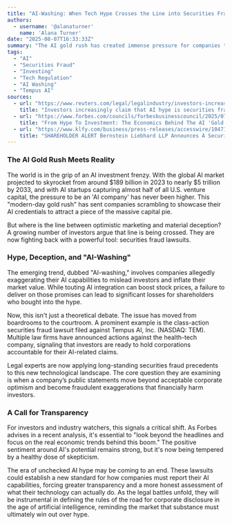 ```yaml
---
title: "AI-Washing: When Tech Hype Crosses the Line into Securities Fraud"
authors:
  - username: '@alanaturner'
    name: 'Alana Turner'
date: "2025-08-07T16:33:33Z"
summary: "The AI gold rush has created immense pressure for companies to appear on the cutting edge. But as optimistic marketing blurs into deception, a new wave of lawsuits alleges that this 'AI-washing' is not just hype—it's securities fraud."
tags:
  - "AI"
  - "Securities Fraud"
  - "Investing"
  - "Tech Regulation"
  - "AI Washing"
  - "Tempus AI"
sources:
  - url: "https://www.reuters.com/legal/legalindustry/investors-increasingly-claim-that-ai-hype-is-securities-fraud-2025-08-07/"
    title: "Investors increasingly claim that AI hype is securities fraud"
  - url: "https://www.forbes.com/councils/forbesbusinesscouncil/2025/07/23/from-hype-to-investment-the-economics-behind-the-ai-gold-rush/"
    title: "From Hype To Investment: The Economics Behind The AI 'Gold Rush'"
  - url: "https://www.klfy.com/business/press-releases/accesswire/1047192/shareholder-alert-bernstein-liebhard-llp-announces-a-securities-fraud-class-action-lawsuit-has-been-filed-against-tempus-ai-inc-nasdaq-tem/"
    title: "SHAREHOLDER ALERT Bernstein Liebhard LLP Announces A Securities Fraud Class Action Lawsuit Has Been Filed Against Tempus AI, Inc. (NASDAQ: TEM)"
---
```


### The AI Gold Rush Meets Reality

The world is in the grip of an AI investment frenzy. With the global AI market projected to skyrocket from around $189 billion in 2023 to nearly $5 trillion by 2033, and with AI startups capturing almost half of all U.S. venture capital, the pressure to be an 'AI company' has never been higher. This "modern-day gold rush" has sent companies scrambling to showcase their AI credentials to attract a piece of the massive capital pie.

But where is the line between optimistic marketing and material deception? A growing number of investors argue that line is being crossed. They are now fighting back with a powerful tool: securities fraud lawsuits.

### Hype, Deception, and "AI-Washing"

The emerging trend, dubbed "AI-washing," involves companies allegedly exaggerating their AI capabilities to mislead investors and inflate their market value. While touting AI integration can boost stock prices, a failure to deliver on those promises can lead to significant losses for shareholders who bought into the hype.

Now, this isn't just a theoretical debate. The issue has moved from boardrooms to the courtroom. A prominent example is the class-action securities fraud lawsuit filed against Tempus AI, Inc. (NASDAQ: TEM). Multiple law firms have announced actions against the health-tech company, signaling that investors are ready to hold corporations accountable for their AI-related claims. 

Legal experts are now applying long-standing securities fraud precedents to this new technological landscape. The core question they are examining is when a company’s public statements move beyond acceptable corporate optimism and become fraudulent exaggerations that financially harm investors.

### A Call for Transparency

For investors and industry watchers, this signals a critical shift. As Forbes advises in a recent analysis, it's essential to "look beyond the headlines and focus on the real economic trends behind this boom." The positive sentiment around AI's potential remains strong, but it's now being tempered by a healthy dose of skepticism.

The era of unchecked AI hype may be coming to an end. These lawsuits could establish a new standard for how companies must report their AI capabilities, forcing greater transparency and a more honest assessment of what their technology can actually do. As the legal battles unfold, they will be instrumental in defining the rules of the road for corporate disclosure in the age of artificial intelligence, reminding the market that substance must ultimately win out over hype.

